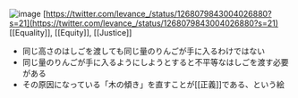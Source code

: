 
![image](https://gyazo.com/adaff8bd5396b29c3b90161a4220fe80/thumb/1000)
[https://twitter.com/levance_/status/1268079843004026880?s=21](https://twitter.com/levance_/status/1268079843004026880?s=21)
[[Equality]], [[Equity]], [[Justice]]
- 同じ高さのはしごを渡しても同じ量のりんごが手に入るわけではない
- 同じ量のりんごが手に入るようにしようとすると不平等なはしごを渡す必要がある
- その原因になっている「木の傾き」を直すことが[[正義]]である、という絵
